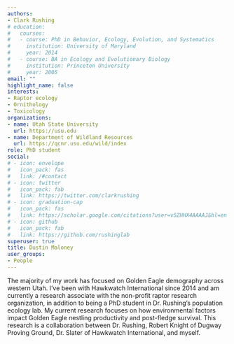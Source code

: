 ```yaml
---
authors:
- Clark Rushing
# education:
#   courses:
#   - course: PhD in Behavior, Ecology, Evolution, and Systematics
#     institution: University of Maryland
#     year: 2014
#   - course: BA in Ecology and Evolutionary Biology
#     institution: Princeton University
#     year: 2005
email: ""
highlight_name: false
interests:
- Raptor ecology
- Ornithology
- Toxicology
organizations:
- name: Utah State University
  url: https://usu.edu
- name: Department of Wildland Resources
  url: https://qcnr.usu.edu/wild/index
role: PhD student
social:
# - icon: envelope
#   icon_pack: fas
#   link: /#contact
# - icon: twitter
#   icon_pack: fab
#   link: https://twitter.com/clarkrushing
# - icon: graduation-cap
#   icon_pack: fas
#   link: https://scholar.google.com/citations?user=v5ZHHX4AAAAJ&hl=en
# - icon: github
#   icon_pack: fab
#   link: https://github.com/rushinglab
superuser: true
title: Dustin Maloney
user_groups:
- People
---
```


The majority of my work has focused on Golden Eagle demography across western Utah.  I’ve been with Hawkwatch International since 2014 and am currently a research associate with the non-profit raptor research organization, in addition to being a PhD student in Dr. Rushing’s population ecology lab.  My current research focuses on how environmental factors impact Golden Eagle nestling productivity and post-fledge survival.  This research is a collaboration between Dr. Rushing, Robert Knight of Dugway Proving Ground, Dr. Slater of Hawkwatch International, and myself.

